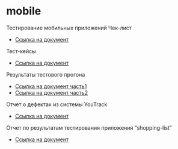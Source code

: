 # mobile

Тестирование мобильных приложений
Чек-лист
- [Ссылка на документ](https://docs.google.com/spreadsheets/d/1_IFOOSdeSOZ1c3xEjc8Yju1Qqkzg-PtozdJqFrYeGUg/edit?usp=sharing)

Тест-кейсы
- [Ссылка на документ](https://drive.google.com/file/d/1PEvSv1QAFMQEG43FcYD17O9OAY-ixula/view?usp=sharing)

Результаты тестового прогона
- [Ссылка на документ часть1](https://drive.google.com/file/d/1E0eafDxw6fnBW7Pv6ZgASGaLPFQwgDed/view?usp=sharing)
- [Ссылка на документ часть2](https://drive.google.com/file/d/1glqWJ_0NnOTiQ4iEn70bdLZ7pxRhvkHT/view?usp=sharing)

Отчет о дефектах из системы YouTrack
 - [Ссылка на документ](https://docs.google.com/spreadsheets/d/1Y-rZM8DNfAEIjV_8D0oKZWhJyPCdoLUd/edit?usp=sharing&ouid=101630438106977892614&rtpof=true&sd=true)

Отчет по результатам тестирования приложения “shopping-list”
- [Ссылка на документ](https://docs.google.com/document/d/1BYapcBrdRThSmiT7fCDZydAeDvAnCyqho8eBHAJazhk/edit?usp=sharing)


